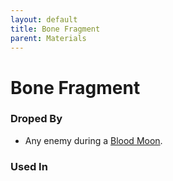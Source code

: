 ```yaml
---
layout: default
title: Bone Fragment
parent: Materials
---
```

# Bone Fragment

### Droped By
- Any enemy during a [Blood Moon](https://terraria-archive.fandom.com/wiki/Blood_Moon).

### Used In